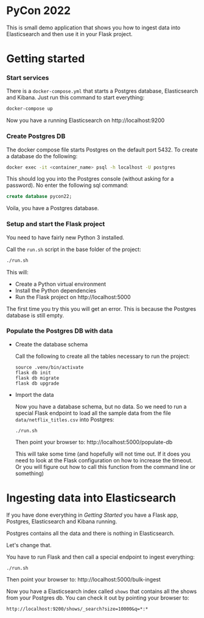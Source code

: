 # PyCon 2022

This is small demo application that shows you how to ingest data into Elasticsearch and then use it in your Flask project.

# Getting started

### Start services

There is a `docker-compose.yml` that starts a Postgres database, Elasticsearch and Kibana. Just run this command to start everything:

```bash
docker-compose up
```

Now you have a running Elasticsearch on http://localhost:9200

### Create Postgres DB

The docker compose file starts Postgres on the default port 5432. To create a database do the following:

```bash
docker exec -it <container_name> psql -h localhost -U postgres
```

This should log you into the Postgres console (without asking for a password). No enter the following sql command:

```sql
create database pycon22;
```

Voila, you have a Postgres database.

### Setup and start the Flask project

You need to have fairly new Python 3 installed.

Call the `run.sh` script in the base folder of the project:

```bash
./run.sh
```

This will:

- Create a Python virtual environment
- Install the Python dependencies
- Run the Flask project on http://localhost:5000

The first time you try this you will get an error. This is because the Postgres database is still empty.

### Populate the Postgres DB with data

- Create the database schema

  Call the following to create all the tables necessary to run the project:

  ```
  source .venv/bin/activate
  flask db init
  flask db migrate
  flask db upgrade
  ```

- Import the data

  Now you have a database schema, but no data. So we need to run a special Flask endpoint to load all the sample data from the file `data/netflix_titles.csv` into Postgres:

  ```
  ./run.sh
  ```

  Then point your browser to: http://localhost:5000/populate-db

  This will take some time (and hopefully will not time out. If it does you need to look at the Flask configuration on how to increase the timeout. Or you will figure out how to call this function from the command line or something)

# Ingesting data into Elasticsearch

If you have done everything in _Getting Started_ you have a Flask app, Postgres, Elasticsearch and Kibana running.

Postgres contains all the data and there is nothing in Elasticsearch.

Let's change that.

You have to run Flask and then call a special endpoint to ingest everything:

```
./run.sh
```

Then point your browser to: http://localhost:5000/bulk-ingest

Now you have a Elasticsearch index called `shows` that contains all the shows from your Postgres db.
You can check it out by pointing your browser to:

```
http://localhost:9200/shows/_search?size=10000&q=*:*
```
